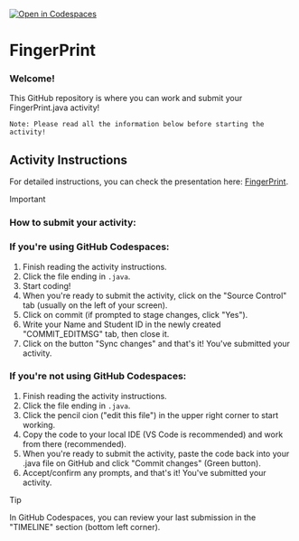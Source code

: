 [![Open in Codespaces](https://classroom.github.com/assets/launch-codespace-2972f46106e565e64193e422d61a12cf1da4916b45550586e14ef0a7c637dd04.svg)](https://classroom.github.com/open-in-codespaces?assignment_repo_id=15837245)
# FingerPrint

### Welcome!
This GitHub repository is where you can work and submit your FingerPrint.java activity!
```text
Note: Please read all the information below before starting the activity!
```

## Activity Instructions

For detailed instructions, you can check the presentation here: [FingerPrint](https://docs.google.com/presentation/d/1I9glMYLJIwvV0OiA-bCMECht1A5TApWvFVP2nuU1A60/edit#slide=id.p).


> [!IMPORTANT]
> ### How to submit your activity:

### If you're using GitHub Codespaces:

1. Finish reading the activity instructions.
2. Click the file ending in `.java`.
3. Start coding!
4. When you're ready to submit the activity, click on the "Source Control" tab (usually on the left of your screen).
5. Click on commit (if prompted to stage changes, click "Yes").
6. Write your Name and Student ID in the newly created "COMMIT_EDITMSG" tab, then close it.
7. Click on the button "Sync changes" and that's it! You've submitted your activity.

### If you're not using GitHub Codespaces:

1. Finish reading the activity instructions.
2. Click the file ending in `.java`.
3. Click the pencil cion ("edit this file") in the upper right corner to start working.
4. Copy the code to your local IDE (VS Code is recommended) and work from there (recommended).
5. When you're ready to submit the activity, paste the code back into your .java file on GitHub and click "Commit changes" (Green button).
6. Accept/confirm any prompts, and that's it! You've submitted your activity.

>[!TIP]
>In GitHub Codespaces, you can review your last submission in the "TIMELINE" section (bottom left corner).
